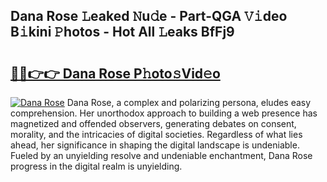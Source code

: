 ## Dana Rose 𝙻eaked 𝙽u𝚍e - Part-QGA 𝚅𝚒deo B𝚒kini 𝙿hotos - Hot All 𝙻eaks BfFj9

# <h2><a href="http://ld39gsu.urlbe.top/?page=Dana+Rose">🔗🔗👉👉 Dana Rose P𝚑oto𝚜Vid𝚎o</a></h2>

[![Dana Rose](https://i.imgur.com/eBuTRDB.gif)](http://ld39gsu.urlbe.top/?page=Dana+Rose)
Dana Rose, a complex and polarizing persona, eludes easy comprehension. Her unorthodox approach to building a web presence has magnetized and offended observers, generating debates on consent, morality, and the intricacies of digital societies. Regardless of what lies ahead, her significance in shaping the digital landscape is undeniable. Fueled by an unyielding resolve and undeniable enchantment, Dana Rose progress in the digital realm is unyielding.
